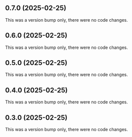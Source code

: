 ## 0.7.0 (2025-02-25)

This was a version bump only, there were no code changes.

## 0.6.0 (2025-02-25)

This was a version bump only, there were no code changes.

## 0.5.0 (2025-02-25)

This was a version bump only, there were no code changes.

## 0.4.0 (2025-02-25)

This was a version bump only, there were no code changes.

## 0.3.0 (2025-02-25)

This was a version bump only, there were no code changes.